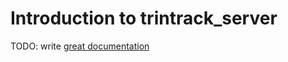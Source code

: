 # Introduction to trintrack_server

TODO: write [great documentation](http://jacobian.org/writing/what-to-write/)
